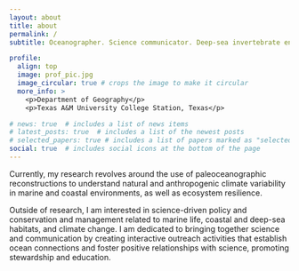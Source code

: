 ```yaml
---
layout: about
title: about
permalink: /
subtitle: Oceanographer. Science communicator. Deep-sea invertebrate enthusiast.

profile:
  align: top
  image: prof_pic.jpg
  image_circular: true # crops the image to make it circular
  more_info: >
    <p>Department of Geography</p>
    <p>Texas A&M University College Station, Texas</p>

# news: true  # includes a list of news items
# latest_posts: true  # includes a list of the newest posts
# selected_papers: true # includes a list of papers marked as "selected={true}"
social: true  # includes social icons at the bottom of the page
---
```



Currently, my research revolves around the use of paleoceanographic reconstructions to understand natural and anthropogenic climate variability in marine and coastal environments, as well as ecosystem resilience.

Outside of research, I am interested in science-driven policy and conservation and management related to marine life, coastal and deep-sea habitats, and climate change. I am dedicated to bringing together science and communication by creating interactive outreach activities that establish ocean connections and foster positive relationships with science, promoting stewardship and education.

